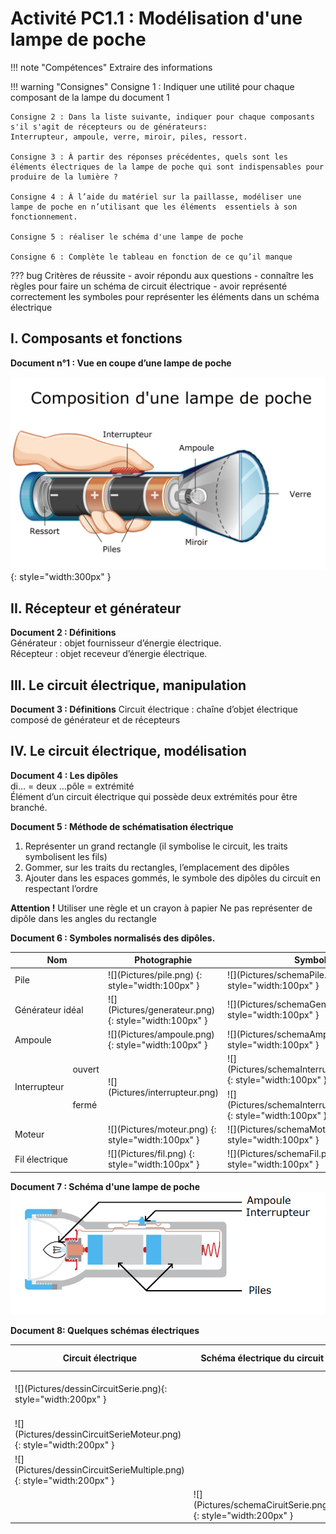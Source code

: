 # Activité PC1.1 : Modélisation d'une lampe de poche


!!! note "Compétences"
    Extraire des informations

!!! warning "Consignes"
    Consigne 1 : Indiquer une utilité pour chaque composant de la lampe du document 1 

    Consigne 2 : Dans la liste suivante, indiquer pour chaque composants s'il s'agit de récepteurs ou de générateurs:
    Interrupteur, ampoule, verre, miroir, piles, ressort.

    Consigne 3 : À partir des réponses précédentes, quels sont les éléments électriques de la lampe de poche qui sont indispensables pour produire de la lumière ? 

    Consigne 4 : À l’aide du matériel sur la paillasse, modéliser une lampe de poche en n’utilisant que les éléments  essentiels à son fonctionnement.

    Consigne 5 : réaliser le schéma d'une lampe de poche

    Consigne 6 : Complète le tableau en fonction de ce qu’il manque

??? bug Critères de réussite
    - avoir répondu aux questions
    - connaître les règles pour faire un schéma de circuit électrique
    - avoir représenté correctement les symboles pour représenter les éléments dans un schéma électrique

## I. Composants et fonctions



**Document n°1 : Vue en coupe d’une lampe de poche**

  ![](Pictures/dessinLampe.png)
  {: style="width:300px" }



## II. Récepteur et générateur

**Document 2 : Définitions**  
Générateur : objet fournisseur d’énergie électrique.  
Récepteur : objet receveur d’énergie électrique.



## III. Le circuit électrique, manipulation

**Document 3 : Définitions**
Circuit électrique : chaîne d’objet électrique composé de générateur et de récepteurs






## IV. Le circuit électrique, modélisation



**Document 4 : Les dipôles**  
di… = deux
…pôle = extrémité		
Élément d’un circuit électrique qui possède deux extrémités pour être branché.



**Document 5 : Méthode de schématisation électrique**  
1. Représenter un grand rectangle (il symbolise le circuit, les traits symbolisent les fils)  
2. Gommer, sur les traits du rectangles, l’emplacement des dipôles  
3. Ajouter dans les espaces gommés, le symbole des dipôles du circuit en respectant l’ordre

**Attention !**
Utiliser une règle et un crayon à papier
Ne pas représenter de dipôle dans les angles du rectangle


<div markdown style="page-break-after: always;">

**Document 6 : Symboles normalisés des dipôles.**

<table markdown class="tg">
<thead>
<tr>
<th colspan="2">Nom</th>
<th >Photographie</th>
<th >Symbole</th>
</tr>
</thead>
<tbody markdown>
<tr markdown>
<td colspan="2">Pile</td>
<td markdown >
![](Pictures/pile.png) {: style="width:100px" }
</td>
<td markdown >![](Pictures/schemaPile.png) {: style="width:100px" }</td>
  </tr>
<tr markdown>
<td colspan="2">Générateur idéal</td>
<td markdown >
![](Pictures/generateur.png) {: style="width:100px" }
</td>
<td markdown >![](Pictures/schemaGenerateur.png) {: style="width:100px" }</td>
  </tr>
<tr markdown>
<td colspan="2">Ampoule</td>
<td markdown >
![](Pictures/ampoule.png) {: style="width:100px" }
</td>
<td markdown >![](Pictures/schemaAmpoule.png) {: style="width:100px" }</td>
  </tr>
<tr markdown>
<td rowspan="2">Interrupteur</td>
<td >ouvert</td>
<td markdown rowspan="2">![](Pictures/interrupteur.png)</td>
<td markdown >![](Pictures/schemaInterrupteurOuvert.png) {: style="width:100px" }</td>
  </tr>
<tr markdown>
<td >fermé</td>
<td markdown >![](Pictures/schemaInterrupteurFerme.png) {: style="width:100px" }</td>
  </tr>
<tr markdown>
<td  colspan="2">Moteur</td>
<td markdown >
![](Pictures/moteur.png) {: style="width:100px" }
</td>
<td markdown >![](Pictures/schemaMoteur.png) {: style="width:100px" }</td>
  </tr>
<tr markdown>
<td  colspan="2">Fil électrique</td>
<td markdown >
![](Pictures/fil.png) {: style="width:100px" }
</td>
<td markdown >![](Pictures/schemaFil.png) {: style="width:100px" }</td>
  </tr>
</tbody>
</table>

</div>

**Document 7 : Schéma d'une lampe de poche**
![](Pictures/schemaLampe.png)



<div markdown style="page-break-after: always;">

**Document 8: Quelques schémas électriques**

<table markdown>
<thead>
<tr>
<th>Circuit électrique</th>
<th>Schéma électrique du circuit</th>
<th>Eléments du circuit</th>
</tr>
</thead>
<tbody markdown>
<tr markdown>
<td markdown>
![](Pictures/dessinCircuitSerie.png){: style="width:200px" }
</td>
<td ></td>
<td markdown >Pile  
Interrupteur ouvert  
Ampoule</td>
</tr>
<tr markdown>
<td markdown>![](Pictures/dessinCircuitSerieMoteur.png){: style="width:200px" }</td>
<td ></td>
<td markdown>Interrupteur fermé  
Moteur</td>
</tr>
<tr markdown>
<td markdown>![](Pictures/dessinCircuitSerieMultiple.png){: style="width:200px" }</td>
<td ></td>
<td ></td>
</tr>
<tr markdown >
<td ></td>
<td markdown>![](Pictures/schemaCiruitSerie.png){: style="width:200px" }</td>
<td ></td></tr>
</tbody>
</table>






</div>


